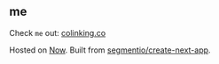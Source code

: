 ## me

Check `me` out: [colinking.co](https://colinking.co)

Hosted on [Now](https://zeit.co/now). Built from [segmentio/create-next-app](https://github.com/segmentio/create-next-app).
